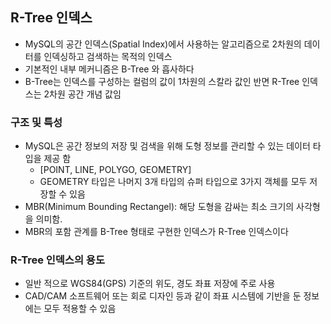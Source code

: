 ## R-Tree 인덱스
- MySQL의 공간 인덱스(Spatial Index)에서 사용하는 알고리즘으로 2차원의 데이터를 인덱싱하고 검색하는 목적의 인덱스
- 기본적인 내부 메커니즘은 B-Tree 와 흡사하다
- B-Tree는 인덱스를 구성하는 컬럼의 값이 1차원의 스칼라 값인 반면 R-Tree 인덱스는 2차원 공간 개념 값임

### 구조 및 특성
- MySQL은 공간 정보의 저장 및 검색을 위해 도형 정보를 관리할 수 있는 데이터 타입을 제공 함
  - [POINT, LINE, POLYGO, GEOMETRY]
  - GEOMETRY 타입은 나머지 3개 타입의 슈퍼 타입으로 3가지 객체를 모두 저장할 수 있음
- MBR(Minimum Bounding Rectangel): 해당 도형을 감싸는 최소 크기의 사각형을 의미함.
- MBR의 포함 관계를 B-Tree 형태로 구현한 인덱스가 R-Tree 인덱스이다

### R-Tree 인덱스의 용도
- 일반 적으로 WGS84(GPS) 기준의 위도, 경도 좌표 저장에 주로 사용
- CAD/CAM 소프트웨어 또는 회로 디자인 등과 같이 좌표 시스템에 기반을 둔 정보에는 모두 적용할 수 있음